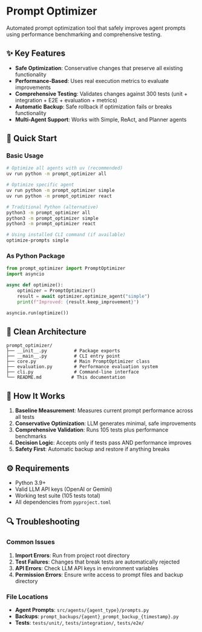 # Prompt Optimizer

Automated prompt optimization tool that safely improves agent prompts using performance benchmarking and comprehensive testing.

## ✨ Key Features

- **Safe Optimization**: Conservative changes that preserve all existing functionality
- **Performance-Based**: Uses real execution metrics to evaluate improvements
- **Comprehensive Testing**: Validates changes against 300 tests (unit + integration + E2E + evaluation + metrics)
- **Automatic Backup**: Safe rollback if optimization fails or breaks functionality
- **Multi-Agent Support**: Works with Simple, ReAct, and Planner agents

## 🚀 Quick Start

### Basic Usage

```bash
# Optimize all agents with uv (recommended)
uv run python -m prompt_optimizer all

# Optimize specific agent
uv run python -m prompt_optimizer simple
uv run python -m prompt_optimizer react

# Traditional Python (alternative)
python3 -m prompt_optimizer all
python3 -m prompt_optimizer simple
python3 -m prompt_optimizer react

# Using installed CLI command (if available)
optimize-prompts simple
```

### As Python Package

```python
from prompt_optimizer import PromptOptimizer
import asyncio

async def optimize():
    optimizer = PromptOptimizer()
    result = await optimizer.optimize_agent("simple")
    print(f"Improved: {result.keep_improvement}")

asyncio.run(optimize())
```

## 📁 Clean Architecture

```
prompt_optimizer/
├── __init__.py          # Package exports
├── __main__.py          # CLI entry point  
├── core.py              # Main PromptOptimizer class
├── evaluation.py        # Performance evaluation system
├── cli.py               # Command-line interface
└── README.md           # This documentation
```

## 🔧 How It Works

1. **Baseline Measurement**: Measures current prompt performance across all tests
2. **Conservative Optimization**: LLM generates minimal, safe improvements  
3. **Comprehensive Validation**: Runs 105 tests plus performance benchmarks
4. **Decision Logic**: Accepts only if tests pass AND performance improves
5. **Safety First**: Automatic backup and restore if anything breaks

## ⚙️ Requirements

- Python 3.9+
- Valid LLM API keys (OpenAI or Gemini)
- Working test suite (105 tests total)
- All dependencies from `pyproject.toml`

## 🔍 Troubleshooting

### Common Issues

1. **Import Errors**: Run from project root directory
2. **Test Failures**: Changes that break tests are automatically rejected
3. **API Errors**: Check LLM API keys in environment variables
4. **Permission Errors**: Ensure write access to prompt files and backup directory

### File Locations

- **Agent Prompts**: `src/agents/{agent_type}/prompts.py`
- **Backups**: `prompt_backups/{agent}_prompt_backup_{timestamp}.py`
- **Tests**: `tests/unit/`, `tests/integration/`, `tests/e2e/`
